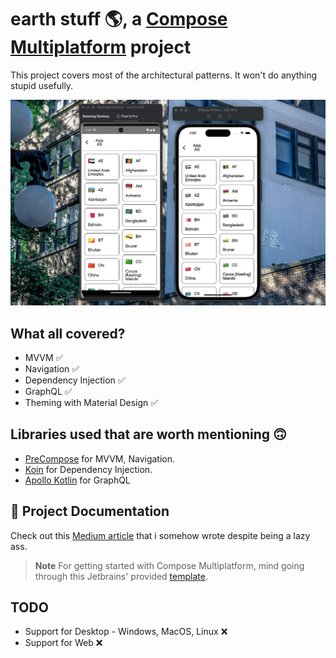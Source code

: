 # earth stuff 🌎, a [Compose Multiplatform](https://www.jetbrains.com/lp/compose-multiplatform/) project

This project covers most of the architectural patterns. It won't do anything stupid usefully.

![](readme_images/ss.jpg)

## What all covered?

* MVVM ✅
* Navigation ✅
* Dependency Injection ✅
* GraphQL ✅
* Theming with Material Design ✅

## Libraries used that are worth mentioning 🙃

* [PreCompose](https://github.com/Tlaster/PreCompose) for MVVM, Navigation.
* [Koin](https://insert-koin.io/) for Dependency Injection.
* [Apollo Kotlin](https://www.apollographql.com/docs/kotlin/) for GraphQL

## 📄 Project Documentation

Check out this [Medium article](https://medium.com/@nitheeshag/navigation-in-jetpack-compose-with-animations-724037d7b119) that i somehow wrote despite being a lazy ass.

> **Note**
> For getting started with Compose Multiplatform, mind going through this Jetbrains' provided [template](https://github.com/JetBrains/compose-multiplatform-ios-android-template).

## TODO

* Support for Desktop - Windows, MacOS, Linux ❌
* Support for Web ❌

